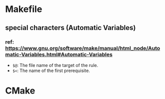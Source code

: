 # Makefile

## special characters (Automatic Variables)

### ref: https://www.gnu.org/software/make/manual/html_node/Automatic-Variables.html#Automatic-Variables
* `$@`: The file name of the target of the rule.
* `$<`: The name of the first prerequisite.

# CMake
